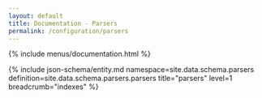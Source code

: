 ```yaml
---
layout: default
title: Documentation - Parsers
permalink: /configuration/parsers
---
```


{% include menus/documentation.html %}

{% include json-schema/entity.md namespace=site.data.schema.parsers definition=site.data.schema.parsers.parsers title="parsers" level=1 breadcrumb="indexes" %}
